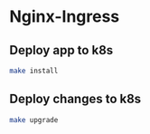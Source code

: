 # Nginx-Ingress

## Deploy app to k8s
```bash
make install
```

## Deploy changes to k8s
```bash
make upgrade
```
